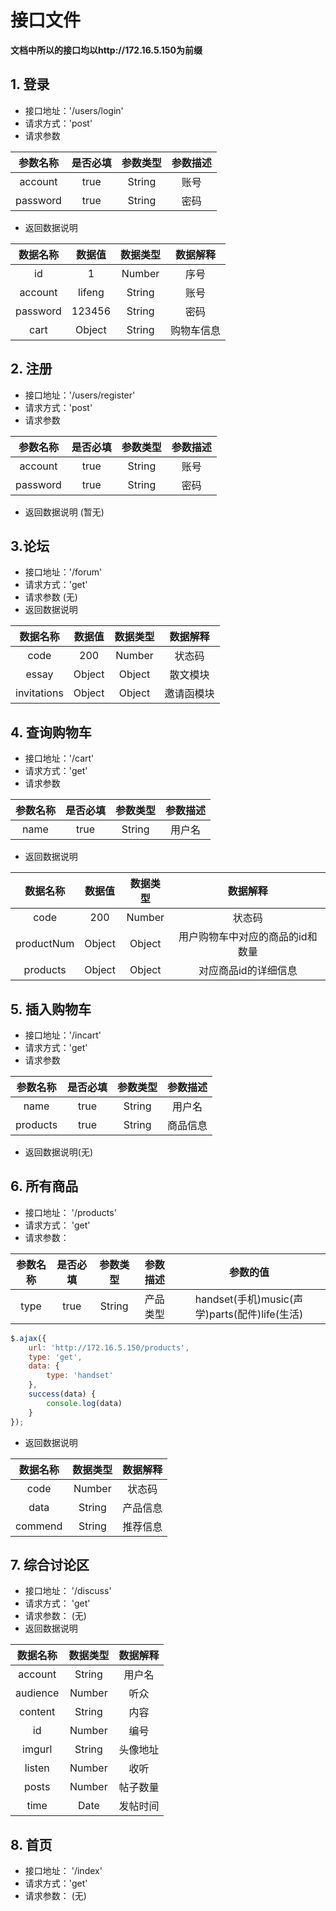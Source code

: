 # 接口文件
**文档中所以的接口均以http://172.16.5.150为前缀**

## 1. 登录
- 接口地址：'/users/login'
- 请求方式：'post'
- 请求参数

|参数名称 |是否必填|参数类型|参数描述|
|  :---: | :---: |  :---: | :---: |
|account|true|String|账号|
|password|true|String|密码|

- 返回数据说明

|数据名称 |数据值  |数据类型|数据解释|
|  :---: | :---: |  :---: | :---: |
|id|1|Number|序号|
|account|lifeng|String|账号|
|password|123456|String|密码|
|cart|Object|String|购物车信息|


## 2. 注册
- 接口地址：'/users/register'
- 请求方式：'post'
- 请求参数

|参数名称 |是否必填|参数类型|参数描述|
|  :---: | :---: |  :---: | :---: |
|account|true|String|账号|
|password|true|String|密码|

- 返回数据说明 (暂无)


## 3.论坛
- 接口地址：'/forum'
- 请求方式：'get'
- 请求参数 (无)
- 返回数据说明

|数据名称 |数据值  |数据类型|数据解释|
|  :---: | :---: |  :---: | :---: |
|code|200|Number|状态码|
|essay|Object|Object|散文模块|
|invitations|Object|Object|邀请函模块|

## 4. 查询购物车
- 接口地址：'/cart'
- 请求方式：'get'
- 请求参数 

|参数名称 |是否必填|参数类型|参数描述|
|  :---: | :---: |  :---: | :---: |
|name|true|String|用户名|

- 返回数据说明

|数据名称 |数据值  |数据类型|数据解释|
|  :---: | :---: |  :---: | :---: |
|code|200|Number|状态码|
|productNum|Object|Object|用户购物车中对应的商品的id和数量|
|products|Object|Object|对应商品id的详细信息|

## 5. 插入购物车
- 接口地址：'/incart'
- 请求方式：'get'
- 请求参数 

|参数名称 |是否必填|参数类型|参数描述|
|  :---: | :---: |  :---: | :---: |
|name|true|String|用户名|
|products|true|String|商品信息|

- 返回数据说明(无)

## 6. 所有商品
- 接口地址： '/products'
- 请求方式： 'get'
- 请求参数：

|参数名称 |是否必填|参数类型|参数描述|参数的值|
|  :---: | :---: |  :---: | :---: | :---: |
|type|true|String|产品类型|handset(手机)music(声学)parts(配件)life(生活)|

```javascript
$.ajax({
    url: 'http://172.16.5.150/products',
    type: 'get',
    data: {
        type: 'handset'
    },
    success(data) {
        console.log(data)
    }
});
```
- 返回数据说明

|数据名称|数据类型|数据解释|
|  :---: | :---: |  :---: |
|code|Number|状态码|
|data|String|产品信息|
|commend|String|推荐信息|

## 7. 综合讨论区
- 接口地址： '/discuss'
- 请求方式： 'get'
- 请求参数： (无)
- 返回数据说明

|数据名称|数据类型|数据解释|
| :---: | :---: |  :---: |
|account|String|用户名|
|audience|Number|听众|
|content|String|内容|
|id|Number|编号|
|imgurl|String|头像地址|
|listen|Number|收听|
|posts|Number|帖子数量|
|time|Date|发帖时间|

## 8. 首页
- 接口地址： '/index'
- 请求方式：'get'
- 请求参数： (无)